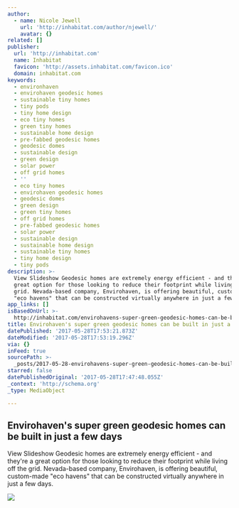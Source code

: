 ```yaml
---
author:
  - name: Nicole Jewell
    url: 'http://inhabitat.com/author/njewell/'
    avatar: {}
related: []
publisher:
  url: 'http://inhabitat.com'
  name: Inhabitat
  favicon: 'http://assets.inhabitat.com/favicon.ico'
  domain: inhabitat.com
keywords:
  - environhaven
  - envirohaven geodesic homes
  - sustainable tiny homes
  - tiny pods
  - tiny home design
  - eco tiny homes
  - green tiny homes
  - sustainable home design
  - pre-fabbed geodesic homes
  - geodesic domes
  - sustainable design
  - green design
  - solar power
  - off grid homes
  - ''
  - eco tiny homes
  - envirohaven geodesic homes
  - geodesic domes
  - green design
  - green tiny homes
  - off grid homes
  - pre-fabbed geodesic homes
  - solar power
  - sustainable design
  - sustainable home design
  - sustainable tiny homes
  - tiny home design
  - tiny pods
description: >-
  View Slideshow Geodesic homes are extremely energy efficient - and they're a
  great option for those looking to reduce their footprint while living off the
  grid. Nevada-based company, Envirohaven, is offering beautiful, custom-made
  "eco havens" that can be constructed virtually anywhere in just a few days.
app_links: []
isBasedOnUrl: >-
  http://inhabitat.com/envirohavens-super-green-geodesic-homes-can-be-built-in-just-a-few-days/
title: Envirohaven's super green geodesic homes can be built in just a few days
datePublished: '2017-05-28T17:53:21.873Z'
dateModified: '2017-05-28T17:53:19.296Z'
via: {}
inFeed: true
sourcePath: >-
  _posts/2017-05-28-envirohavens-super-green-geodesic-homes-can-be-built-in-jus.md
starred: false
datePublishedOriginal: '2017-05-28T17:47:48.055Z'
_context: 'http://schema.org'
_type: MediaObject

---
```

<article style=""><h1>Envirohaven's super green geodesic homes can be built in just a few days</h1><p>View Slideshow Geodesic homes are extremely energy efficient - and they're a great option for those looking to reduce their footprint while living off the grid. Nevada-based company, Envirohaven, is offering beautiful, custom-made "eco havens" that can be constructed virtually anywhere in just a few days.</p><img src="http://assets.inhabitat.com/wp-content/blogs.dir/1/files/2017/05/envirohaven-geodesic-home-2-706x369.jpg" /></article>
